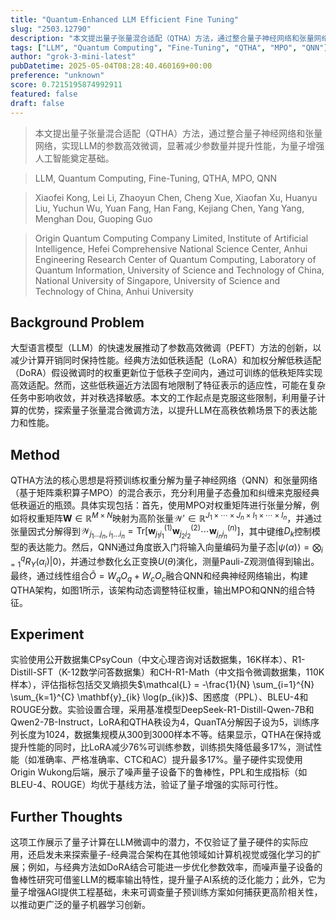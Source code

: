 ```yaml
---
title: "Quantum-Enhanced LLM Efficient Fine Tuning"
slug: "2503.12790"
description: "本文提出量子张量混合适配（QTHA）方法，通过整合量子神经网络和张量网络，实现LLM的参数高效微调，显著减少参数量并提升性能，为量子增强人工智能奠定基础。"
tags: ["LLM", "Quantum Computing", "Fine-Tuning", "QTHA", "MPO", "QNN"]
author: "grok-3-mini-latest"
pubDatetime: 2025-05-04T08:28:40.460169+00:00
preference: "unknown"
score: 0.7215195874992911
featured: false
draft: false
---
```


> 本文提出量子张量混合适配（QTHA）方法，通过整合量子神经网络和张量网络，实现LLM的参数高效微调，显著减少参数量并提升性能，为量子增强人工智能奠定基础。

> LLM, Quantum Computing, Fine-Tuning, QTHA, MPO, QNN 

> Xiaofei Kong, Lei Li, Zhaoyun Chen, Cheng Xue, Xiaofan Xu, Huanyu Liu, Yuchun Wu, Yuan Fang, Han Fang, Kejiang Chen, Yang Yang, Menghan Dou, Guoping Guo

> Origin Quantum Computing Company Limited, Institute of Artificial Intelligence, Hefei Comprehensive National Science Center, Anhui Engineering Research Center of Quantum Computing, Laboratory of Quantum Information, University of Science and Technology of China, National University of Singapore, University of Science and Technology of China, Anhui University 

## Background Problem

大型语言模型（LLM）的快速发展推动了参数高效微调（PEFT）方法的创新，以减少计算开销同时保持性能。经典方法如低秩适配（LoRA）和加权分解低秩适配（DoRA）假设微调时的权重更新位于低秩子空间内，通过可训练的低秩矩阵实现高效适配。然而，这些低秩逼近方法固有地限制了特征表示的适应性，可能在复杂任务中影响收敛，并对秩选择敏感。本文的工作起点是克服这些限制，利用量子计算的优势，探索量子张量混合微调方法，以提升LLM在高秩依赖场景下的表达能力和性能。

## Method

QTHA方法的核心思想是将预训练权重分解为量子神经网络（QNN）和张量网络（基于矩阵乘积算子MPO）的混合表示，充分利用量子态叠加和纠缠来克服经典低秩逼近的瓶颈。具体实现包括：首先，使用MPO对权重矩阵进行张量分解，例如将权重矩阵$\mathbf{W} \in \mathbb{R}^{M \times N}$映射为高阶张量$\mathcal{W}' \in \mathbb{R}^{J_1 \times \cdots \times J_n \times I_1 \times \cdots \times I_n}$，并通过张量因式分解得到$\mathcal{W}_{j_1\dots j_n, i_1\dots i_n} = \text{Tr}[\mathbf{w}_{j_1i_1}^{(1)} \mathbf{w}_{j_2i_2}^{(2)} \cdots \mathbf{w}_{j_ni_n}^{(n)}]$，其中键维$D_k$控制模型的表达能力。然后，QNN通过角度嵌入门将输入向量编码为量子态$|\psi(\alpha)\rangle = \bigotimes_{i=1}^{q} R_Y(\alpha_i)|0\rangle$，并通过参数化幺正变换$U(\theta)$演化，测量Pauli-Z观测值得到输出。最终，通过线性组合$\tilde{O} = W_q O_q + W_c O_c$融合QNN和经典神经网络输出，构建QTHA架构，如图1所示，该架构动态调整特征权重，输出MPO和QNN的组合特征。

## Experiment

实验使用公开数据集CPsyCoun（中文心理咨询对话数据集，16K样本）、R1-Distill-SFT（K-12数学问答数据集）和CH-R1-Math（中文指令微调数据集，110K样本），评估指标包括交叉熵损失$\mathcal{L} = -\frac{1}{N} \sum_{i=1}^{N} \sum_{k=1}^{C} \mathbf{y}_{ik} \log(p_{ik})$、困惑度（PPL）、BLEU-4和ROUGE分数。实验设置合理，采用基准模型DeepSeek-R1-Distill-Qwen-7B和Qwen2-7B-Instruct，LoRA和QTHA秩设为4，QuanTA分解因子设为5，训练序列长度为1024，数据集规模从300到3000样本不等。结果显示，QTHA在保持或提升性能的同时，比LoRA减少76%可训练参数，训练损失降低最多17%，测试性能（如准确率、严格准确率、CTC和AC）提升最多17%。量子硬件实现使用Origin Wukong后端，展示了噪声量子设备下的鲁棒性，PPL和生成指标（如BLEU-4、ROUGE）均优于基线方法，验证了量子增强的实际可行性。

## Further Thoughts 

这项工作展示了量子计算在LLM微调中的潜力，不仅验证了量子硬件的实际应用，还启发未来探索量子-经典混合架构在其他领域如计算机视觉或强化学习的扩展；例如，与经典方法如DoRA结合可能进一步优化参数效率，而噪声量子设备的鲁棒性研究可借鉴LLM的概率输出特性，提升量子AI系统的泛化能力；此外，它为量子增强AGI提供工程基础，未来可调查量子预训练方案如何捕获更高阶相关性，以推动更广泛的量子机器学习创新。
